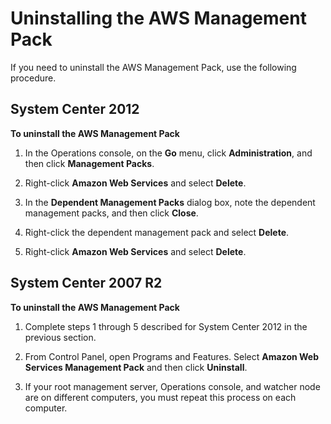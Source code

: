 # Uninstalling the AWS Management Pack<a name="uninstalling-awsmp"></a>

If you need to uninstall the AWS Management Pack, use the following procedure\.

## System Center 2012<a name="uninstall-2012"></a>

**To uninstall the AWS Management Pack**

1. In the Operations console, on the **Go** menu, click **Administration**, and then click **Management Packs**\.

1. Right\-click **Amazon Web Services** and select **Delete**\.

1. In the **Dependent Management Packs** dialog box, note the dependent management packs, and then click **Close**\.

1. Right\-click the dependent management pack and select **Delete**\.

1. Right\-click **Amazon Web Services** and select **Delete**\.

## System Center 2007 R2<a name="uninstall-2007"></a>

**To uninstall the AWS Management Pack**

1. Complete steps 1 through 5 described for System Center 2012 in the previous section\.

1. From Control Panel, open Programs and Features\. Select **Amazon Web Services Management Pack** and then click **Uninstall**\.

1. If your root management server, Operations console, and watcher node are on different computers, you must repeat this process on each computer\.